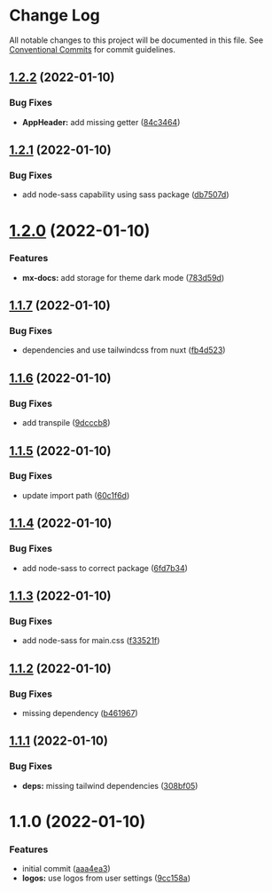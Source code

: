 # Change Log

All notable changes to this project will be documented in this file.
See [Conventional Commits](https://conventionalcommits.org) for commit guidelines.

## [1.2.2](https://github.com/wolzey/mx-docs/compare/mx-docs@1.2.1...mx-docs@1.2.2) (2022-01-10)


### Bug Fixes

* **AppHeader:** add missing getter ([84c3464](https://github.com/wolzey/mx-docs/commit/84c34641b757a132493e5e5ac5ab092f9082dab6))





## [1.2.1](https://github.com/wolzey/mx-docs/compare/mx-docs@1.2.0...mx-docs@1.2.1) (2022-01-10)


### Bug Fixes

* add node-sass capability using sass package ([db7507d](https://github.com/wolzey/mx-docs/commit/db7507d44d213ec66c7999d0b393e52983e3dcff))





# [1.2.0](https://github.com/wolzey/mx-docs/compare/mx-docs@1.1.7...mx-docs@1.2.0) (2022-01-10)


### Features

* **mx-docs:** add storage for theme dark mode ([783d59d](https://github.com/wolzey/mx-docs/commit/783d59dd8e7a1097703d82c84940e08a02a1073e))





## [1.1.7](https://github.com/wolzey/mx-docs/compare/mx-docs@1.1.6...mx-docs@1.1.7) (2022-01-10)


### Bug Fixes

* dependencies and use tailwindcss from nuxt ([fb4d523](https://github.com/wolzey/mx-docs/commit/fb4d523ff3853145545ccde0fccf3d702e3c8462))





## [1.1.6](https://github.com/wolzey/mx-docs/compare/mx-docs@1.1.5...mx-docs@1.1.6) (2022-01-10)


### Bug Fixes

* add transpile ([9dcccb8](https://github.com/wolzey/mx-docs/commit/9dcccb87d04ed8b6fdb1092948147bbfdc913853))





## [1.1.5](https://github.com/wolzey/mx-docs/compare/mx-docs@1.1.4...mx-docs@1.1.5) (2022-01-10)


### Bug Fixes

* update import path ([60c1f6d](https://github.com/wolzey/mx-docs/commit/60c1f6dd7f6330815660dc2cf9119fbe43040eb8))





## [1.1.4](https://github.com/wolzey/mx-docs/compare/mx-docs@1.1.3...mx-docs@1.1.4) (2022-01-10)


### Bug Fixes

* add node-sass to correct package ([6fd7b34](https://github.com/wolzey/mx-docs/commit/6fd7b34c44a7be3488d17f0a0c48d65f019c1bc8))





## [1.1.3](https://github.com/wolzey/mx-docs/compare/mx-docs@1.1.2...mx-docs@1.1.3) (2022-01-10)


### Bug Fixes

* add node-sass for main.css ([f33521f](https://github.com/wolzey/mx-docs/commit/f33521fc7fad2ad42b3de97257f552bdc7df5db7))





## [1.1.2](https://github.com/wolzey/mx-docs/compare/mx-docs@1.1.1...mx-docs@1.1.2) (2022-01-10)


### Bug Fixes

* missing dependency ([b461967](https://github.com/wolzey/mx-docs/commit/b461967e878935cc720b5241d8ac6e2c6fa9494a))





## [1.1.1](https://github.com/wolzey/mx-docs/compare/mx-docs@1.1.0...mx-docs@1.1.1) (2022-01-10)


### Bug Fixes

* **deps:** missing tailwind dependencies ([308bf05](https://github.com/wolzey/mx-docs/commit/308bf057d8f4685fac997257dabce3ae5ee07f47))





# 1.1.0 (2022-01-10)


### Features

* initial commit ([aaa4ea3](https://github.com/wolzey/mx-docs/commit/aaa4ea3680e8b6d71a52b4db62b0c088a2a8eff8))
* **logos:** use logos from user settings ([9cc158a](https://github.com/wolzey/mx-docs/commit/9cc158a802afdfd0716e46d47e3bf54eb161ead5))
